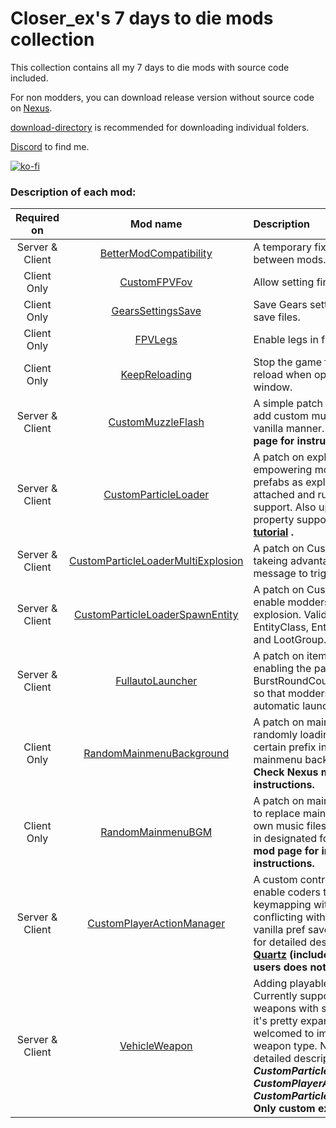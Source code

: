 # Closer_ex's 7 days to die mods collection

This collection contains all my 7 days to die mods with source code included.

For non modders, you can download release version without source code on [Nexus](https://www.nexusmods.com/7daystodie/users/91949543?tab=user+files).

[download-directory](https://download-directory.github.io/) is recommended for downloading individual folders.

[Discord](https://discord.com/channels/243577046616375297/945694105923616779) to find me.

[![ko-fi](https://ko-fi.com/img/githubbutton_sm.svg)](https://ko-fi.com/I2I41H1U9Z)

### Description of each mod:

|Required on|Mod name|Description| 
|:---:|:---:|:---|
|Server & Client|[BetterModCompatibility](https://www.nexusmods.com/7daystodie/mods/6097) |A temporary fix for xml conflict between mods.|
|Client Only|[CustomFPVFov](https://www.nexusmods.com/7daystodie/mods/7127) |Allow setting first person arm fov.|
|Client Only|[GearsSettingsSave](https://www.nexusmods.com/7daystodie/mods/7030) |Save Gears setting values in external save files.|
|Client Only|[FPVLegs](https://www.nexusmods.com/7daystodie/mods/7524) |Enable legs in fpv.|
|Client Only|[KeepReloading](https://www.nexusmods.com/7daystodie/mods/7727) |Stop the game from interrupting your reload when opening backpack window.|
|Server & Client|[CustomMuzzleFlash](https://www.nexusmods.com/7daystodie/mods/2063) |A simple patch allowing modders to add custom muzzle flash particle in vanilla manner. **Check Nexus mod page for instructions.**|
|Server & Client|[CustomParticleLoader](https://www.nexusmods.com/7daystodie/mods/2036) |A patch on explosion particles, empowering modders to use custom prefabs as explosion particle, with both attached and runtime custom script support. Also updated with custom property support. **Check out the [tutorial](https://community.7daystodie.com/topic/27941-using-custom-explosion-particles-with-working-scripts-in-a20/) .**|
|Server & Client|[CustomParticleLoaderMultiExplosion](https://www.nexusmods.com/7daystodie/mods/2250) |A patch on CustomParticleLoader takeing advantage of particle collision message to trigger another explosion.|
|Server & Client|[CustomParticleLoaderSpawnEntity](https://www.nexusmods.com/7daystodie/mods/2251) |A patch on CustomParticleLoader, enable modders to spawn entities by explosion. Valid spawn sources are EntityClass, EntityGroup, EntityItem and LootGroup.|
|Server & Client|[FullautoLauncher](https://www.nexusmods.com/7daystodie/mods/2062) |A patch on item action launcher class enabling the passive effect BurstRoundCount and RoundRayCount, so that modders can create full automatic launchers.|
|Client Only|[RandomMainmenuBackground](https://www.nexusmods.com/7daystodie/mods/2120) |A patch on mainmenu background, randomly loading window groups with certain prefix in their name as mainmenu background and logo. **Check Nexus mod page for instructions.**|
|Client Only|[RandomMainmenuBGM](https://www.nexusmods.com/7daystodie/mods/2125) |A patch on mainmenu bgm, allow users to replace mainmenu bgm with their own music files by simply placing them in designated folders. **Check Nexus mod page for installation instructions.**|
|Server & Client|[CustomPlayerActionManager](https://www.nexusmods.com/7daystodie/mods/2252) |A custom control option manager. This enable coders to add their own keymapping without worrying about conflicting with other mods or breaking vanilla pref save. Navigate to the folder for detailed description. **Requires [Quartz](https://github.com/s7092910/Quartz) (included in [SMX](https://www.nexusmods.com/7daystodie/mods/22) so SMX users does not need an extra copy)**|
|Server & Client|[VehicleWeapon](https://www.nexusmods.com/7daystodie/mods/2253) |Adding playable weapon to vehicles. Currently supports only explosive weapons with some special setup, but it's pretty expandable. You are always welcomed to implement your custom weapon type. Navigate to the folder for detailed description. **Requires *CustomParticleLoader* , *CustomPlayerActionManager* and *CustomParticleLoaderMultiExplosion*. Only custom explosion is supported.**|

